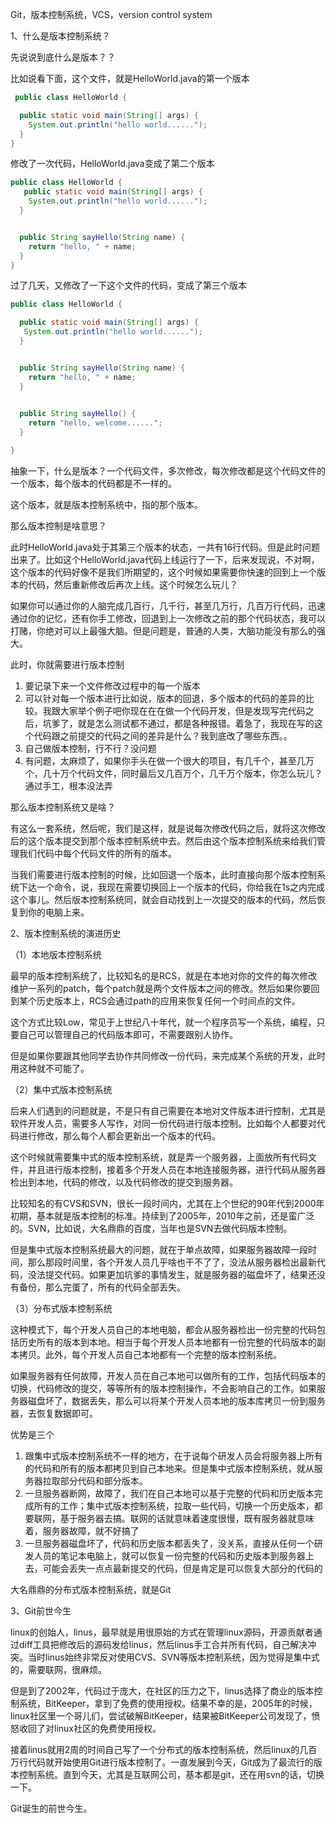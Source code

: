 Git，版本控制系统，VCS，version control system

 

1、什么是版本控制系统？

 

先说说到底什么是版本？？

 

比如说看下面，这个文件，就是HelloWorld.java的第一个版本

 

```java
 public class HelloWorld {

  public static void main(String[] args) {
​    System.out.println("hello world......");
  }
}
```

 

修改了一次代码，HelloWorld.java变成了第二个版本

 

```java
public class HelloWorld {
   public static void main(String[] args) {
​    System.out.println("hello world......");
  }


  public String sayHello(String name) {
​    return "hello, " + name;
  }
}

```

 

过了几天，又修改了一下这个文件的代码，变成了第三个版本

 

```java
public class HelloWorld {

  public static void main(String[] args) {
​   System.out.println("hello world......");
  }


  public String sayHello(String name) {
​    return "hello, " + name;
  }

 
  public String sayHello() {
​    return "hello, welcome......";
  }

}
```

 

抽象一下，什么是版本？一个代码文件，多次修改，每次修改都是这个代码文件的一个版本，每个版本的代码都是不一样的。

 这个版本，就是版本控制系统中，指的那个版本。

 

那么版本控制是啥意思？

 此时HelloWorld.java处于其第三个版本的状态，一共有16行代码。但是此时问题出来了。比如这个HelloWorld.java代码上线运行了一下，后来发现说，不对啊，这个版本的代码好像不是我们所期望的，这个时候如果需要你快速的回到上一个版本的代码，然后重新修改后再次上线。这个时候怎么玩儿？

 如果你可以通过你的人脑完成几百行，几千行，甚至几万行，几百万行代码，迅速通过你的记忆，还有你手工修改，回退到上一次修改之前的那个代码状态，我可以打赌，你绝对可以上最强大脑。但是问题是，普通的人类，大脑功能没有那么的强大。

 此时，你就需要进行版本控制

1. 要记录下来一个文件修改过程中的每一个版本
2. 可以针对每一个版本进行比如说，版本的回退，多个版本的代码的差异的比较。我跟大家举个例子吧你现在在在做一个代码开发，但是发现写完代码之后，坑爹了，就是怎么测试都不通过，都是各种报错。着急了，我现在写的这个代码跟之前提交的代码之间的差异是什么？我到底改了哪些东西。。
3. 自己做版本控制，行不行？没问题
4. 有问题，太麻烦了，如果你手头在做一个很大的项目，有几千个，甚至几万个，几十万个代码文件，同时最后又几百万个，几千万个版本，你怎么玩儿？通过手工，根本没法弄



那么版本控制系统又是啥？

 有这么一套系统，然后呢，我们是这样，就是说每次修改代码之后，就将这次修改后的这个版本提交到那个版本控制系统中去。然后由这个版本控制系统来给我们管理我们代码中每个代码文件的所有的版本。

 

当我们需要进行版本控制的时候，比如回退一个版本，此时直接向那个版本控制系统下达一个命令，说，我现在需要切换回上一个版本的代码，你给我在1s之内完成这个事儿。然后版本控制系统同，就会自动找到上一次提交的版本的代码，然后恢复到你的电脑上来。

 

2、版本控制系统的演进历史

 

（1）本地版本控制系统

 

最早的版本控制系统了，比较知名的是RCS，就是在本地对你的文件的每次修改维护一系列的patch，每个patch就是两个文件版本之间的修改。然后如果你要回到某个历史版本上，RCS会通过path的应用来恢复任何一个时间点的文件。

 这个方式比较Low，常见于上世纪八十年代，就一个程序员写一个系统，编程，只要自己可以管理自己的代码版本即可，不需要跟别人协作。

 但是如果你要跟其他同学去协作共同修改一份代码，来完成某个系统的开发，此时用这种就不可能了。

 

（2）集中式版本控制系统

 后来人们遇到的问题就是，不是只有自己需要在本地对文件版本进行控制，尤其是软件开发人员，需要多人写作，对同一份代码进行版本控制。比如每个人都要对代码进行修改，那么每个人都会更新出一个版本的代码。

 这个时候就需要集中式的版本控制系统，就是弄一个服务器，上面放所有代码文件，并且进行版本控制，接着多个开发人员在本地连接服务器，进行代码从服务器检出到本地，代码的修改，以及代码修改的提交到服务器。

 比较知名的有CVS和SVN，很长一段时间内，尤其在上个世纪的90年代到2000年初期，基本就是版本控制的标准。持续到了2005年，2010年之前，还是蛮广泛的。SVN，比如说，大名鼎鼎的百度，当年也是SVN去做代码版本控制。

 但是集中式版本控制系统最大的问题，就在于单点故障，如果服务器故障一段时间，那么那段时间里，各个开发人员几乎啥也干不了了，没法从服务器检出最新代码，没法提交代码。如果更加坑爹的事情发生，就是服务器的磁盘坏了，结果还没有备份，那么完蛋了，所有的代码全部丢失。

 

（3）分布式版本控制系统

 

这种模式下，每个开发人员自己的本地电脑，都会从服务器检出一份完整的代码包括历史所有的版本到本地。相当于每个开发人员本地都有一份完整的代码版本的副本拷贝。此外，每个开发人员自己本地都有一个完整的版本控制系统。

 如果服务器有任何故障，开发人员在自己本地可以做所有的工作，包括代码版本的切换，代码修改的提交，等等所有的版本控制操作，不会影响自己的工作。如果服务器磁盘坏了，数据丢失，那么可以将某个开发人员本地的版本库拷贝一份到服务器，去恢复数据即可。

 优势是三个

1. 跟集中式版本控制系统不一样的地方，在于说每个研发人员会将服务器上所有的代码和所有的版本都拷贝到自己本地来。但是集中式版本控制系统，就从服务器拉取部分代码和部分版本。
2. 一旦服务器断网，故障了，我们在自己本地可以基于完整的代码和历史版本完成所有的工作；集中式版本控制系统，拉取一些代码，切换一个历史版本，都要联网，基于服务器去搞。联网的话就意味着速度很慢，既有服务器就意味着，服务器故障，就不好搞了
3. 一旦服务器磁盘坏了，代码和历史版本都丢失了，没关系，直接从任何一个研发人员的笔记本电脑上，就可以恢复一份完整的代码和历史版本到服务器上去，可能会丢失一点点最新提交的代码，但是肯定是可以恢复大部分的代码的

 大名鼎鼎的分布式版本控制系统，就是Git

 

3、Git前世今生

 linux的创始人，linus，最早就是用很原始的方式在管理linux源码，开源贡献者通过diff工具把修改后的源码发给linus，然后linus手工合并所有代码，自己解决冲突。当时linus始终非常反对使用CVS、SVN等版本控制系统，因为觉得是集中式的，需要联网，很麻烦。

 但是到了2002年，代码过于庞大，在社区的压力之下，linus选择了商业的版本控制系统，BitKeeper，拿到了免费的使用授权。结果不幸的是，2005年的时候，linux社区里一个哥儿们，尝试破解BitKeeper，结果被BitKeeper公司发现了，愤怒收回了对linux社区的免费使用授权。

 接着linus就用2周的时间自己写了一个分布式的版本控制系统，然后linux的几百万行代码就开始使用Git进行版本控制了。一直发展到今天，Git成为了最流行的版本控制系统。直到今天，尤其是互联网公司，基本都是git，还在用svn的话，切换一下。

 Git诞生的前世今生。

 

